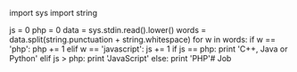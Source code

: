 import sys
import string

js = 0
php = 0
data = sys.stdin.read().lower()
words = data.split(string.punctuation + string.whitespace)
for w in words:
    if w == 'php':
        php += 1
    elif w == 'javascript':
        js += 1
if js == php:
    print 'C++, Java or Python'
elif js > php:
    print 'JavaScript'
else:
    print 'PHP'# Job

